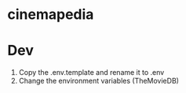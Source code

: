 # cinemapedia

# Dev
1. Copy the .env.template and rename it to .env
2. Change the environment variables (TheMovieDB)
